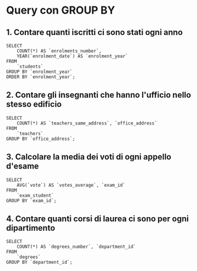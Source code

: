 # Query con GROUP BY

## 1. Contare quanti iscritti ci sono stati ogni anno

```
SELECT 
    COUNT(*) AS `enrolments_number`,
    YEAR(`enrolment_date`) AS `enrolment_year`
FROM
    `students`
GROUP BY `enrolment_year`
ORDER BY `enrolment_year`;
```

## 2. Contare gli insegnanti che hanno l'ufficio nello stesso edificio

```
SELECT 
    COUNT(*) AS `teachers_same_address`, `office_address`
FROM
    `teachers`
GROUP BY `office_address`;
```

## 3. Calcolare la media dei voti di ogni appello d'esame

```
SELECT 
    AVG(`vote`) AS `votes_average`, `exam_id` 
FROM
    `exam_student`
GROUP BY `exam_id`;
```

## 4. Contare quanti corsi di laurea ci sono per ogni dipartimento

```
SELECT 
    COUNT(*) AS `degrees_number`, `department_id`
FROM
    `degrees`
GROUP BY `department_id`;
```